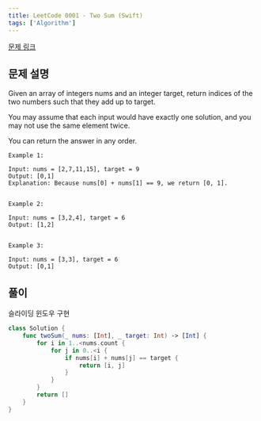```yaml
---
title: LeetCode 0001 - Two Sum (Swift)
tags: ['Algorithm']
---
```


[문제 링크](https://leetcode.com/problems/two-sum/description/)

## 문제 설명

Given an array of integers nums and an integer target, return indices of the two numbers such that they add up to target.

You may assume that each input would have exactly one solution, and you may not use the same element twice.

You can return the answer in any order.

```text
Example 1:

Input: nums = [2,7,11,15], target = 9
Output: [0,1]
Explanation: Because nums[0] + nums[1] == 9, we return [0, 1].


Example 2:

Input: nums = [3,2,4], target = 6
Output: [1,2]


Example 3:

Input: nums = [3,3], target = 6
Output: [0,1]
```

## 풀이

슬라이딩 윈도우 구현

```swift
class Solution {
    func twoSum(_ nums: [Int], _ target: Int) -> [Int] {
        for i in 1..<nums.count {
            for j in 0..<i {
                if nums[i] + nums[j] == target {
                    return [i, j]
                }
            }
        }
        return []
    }
}
```
